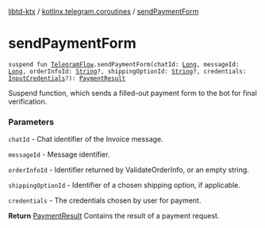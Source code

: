 [libtd-ktx](../index.md) / [kotlinx.telegram.coroutines](index.md) / [sendPaymentForm](./send-payment-form.md)

# sendPaymentForm

`suspend fun `[`TelegramFlow`](../kotlinx.telegram.core/-telegram-flow/index.md)`.sendPaymentForm(chatId: `[`Long`](https://kotlinlang.org/api/latest/jvm/stdlib/kotlin/-long/index.html)`, messageId: `[`Long`](https://kotlinlang.org/api/latest/jvm/stdlib/kotlin/-long/index.html)`, orderInfoId: `[`String`](https://kotlinlang.org/api/latest/jvm/stdlib/kotlin/-string/index.html)`?, shippingOptionId: `[`String`](https://kotlinlang.org/api/latest/jvm/stdlib/kotlin/-string/index.html)`?, credentials: `[`InputCredentials`](https://tdlibx.github.io/td/docs/org/drinkless/td/libcore/telegram/TdApi/InputCredentials.html)`?): `[`PaymentResult`](https://tdlibx.github.io/td/docs/org/drinkless/td/libcore/telegram/TdApi/PaymentResult.html)

Suspend function, which sends a filled-out payment form to the bot for final verification.

### Parameters

`chatId` - Chat identifier of the Invoice message.

`messageId` - Message identifier.

`orderInfoId` - Identifier returned by ValidateOrderInfo, or an empty string.

`shippingOptionId` - Identifier of a chosen shipping option, if applicable.

`credentials` - The credentials chosen by user for payment.

**Return**
[PaymentResult](https://tdlibx.github.io/td/docs/org/drinkless/td/libcore/telegram/TdApi/PaymentResult.html) Contains the result of a payment request.

